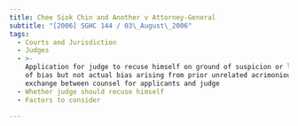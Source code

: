 ```yaml
---
title: Chee Siok Chin and Another v Attorney-General
subtitle: "[2006] SGHC 144 / 03\_August\_2006"
tags:
  - Courts and Jurisdiction
  - Judges
  - >-
    Application for judge to recuse himself on ground of suspicion or likelihood
    of bias but not actual bias arising from prior unrelated acrimonious
    exchange between counsel for applicants and judge
  - Whether judge should recuse himself
  - Factors to consider

---
```


